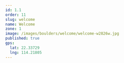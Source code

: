 ```yaml
---
id: 1.1
order: 11
slug: welcome
name: Welcome
zone: 1
image: /images/boulders/welcome/welcome-w2826w.jpg
published: true
gps:
  lat: 22.33729
  lng: 114.21805
---
```


